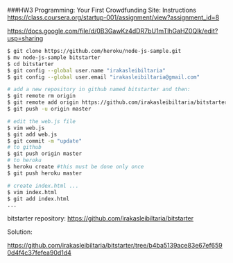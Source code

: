 ###HW3 Programming: Your First Crowdfunding Site: Instructions
https://class.coursera.org/startup-001/assignment/view?assignment_id=8

https://docs.google.com/file/d/0B3GawKz4dDR7bU1mTlhGaHZ0Qlk/edit?usp=sharing

```bash
$ git clone https://github.com/heroku/node-js-sample.git
$ mv node-js-sample bitstarter
$ cd bitstarter
$ git config --global user.name "irakasleibiltaria"
$ git config --global user.email "irakasleibiltaria@gmail.com"

# add a new repository in github named bitstarter and then:
$ git remote rm origin
$ git remote add origin https://github.com/irakasleibiltaria/bitstarter.git
$ git push -u origin master

# edit the web.js file
$ vim web.js
$ git add web.js
$ git commit -m "update"
# to github
$ git push origin master
# to heroku
$ heroku create #this must be done only once
$ git push heroku master

# create index.html ...
$ vim index.html
$ git add index.html
...
```
bitstarter repository:
https://github.com/irakasleibiltaria/bitstarter

Solution:

https://github.com/irakasleibiltaria/bitstarter/tree/b4ba5139ace83e67ef6590d4f4c37fefea90d1d4
